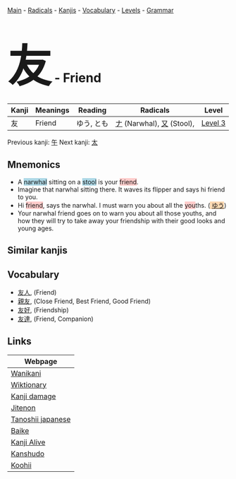 <style> bigfont {font-size: 100px}</style>
[Main](../index.md) -
[Radicals](../radicals.md) -
[Kanjis](../kanjis.md) -
[Vocabulary](../vocabulary.md) -
[Levels](../levels.md) -
[Grammar](../grammar.md)
# <bigfont> 友</bigfont> - Friend 

| Kanji | Meanings | Reading | Radicals | Level |
| --- | --- | --- | --- | --- |
| 友 | Friend | ゆう, とも | [ナ](../radicals/ナ.md) (Narwhal), [又](../radicals/又.md) (Stool),  | [Level 3](../levels/wk_level3.md) |

Previous kanji: [午](午.md) Next kanji: [太](太.md) 

## Mnemonics
 * A <span style="background-color:#ADD8E6"> narwhal</span> sitting on a <span style="background-color:#ADD8E6"> stool</span> is your <span style="background-color:#ffcccb"> friend</span>.
* Imagine that narwhal sitting there. It waves its flipper and says hi friend to you.
* Hi <span style="background-color:#ffcccb"> friend</span>, says the narwhal. I must warn you about all the <span style="background-color:#ffcccb"> you</span>ths. (<span style="background-color:#fed8b1"> [ゆう](https://jisho.org/search/ゆう)</span>)
* Your narwhal friend goes on to warn you about all those youths, and how they will try to take away your friendship with their good looks and young ages.


## Similar kanjis
 


## Vocabulary
 * [友人](../vocabulary/友.md), (Friend)
* [親友](../vocabulary/友.md), (Close Friend, Best Friend, Good Friend)
* [友好](../vocabulary/友.md), (Friendship)
* [友達](../vocabulary/友.md), (Friend, Companion)



## Links 

| Webpage |
| --- |
| [Wanikani          ](https://www.wanikani.com/kanji/友) |
| [Wiktionary        ](https://en.wiktionary.org/wiki/友) |
| [Kanji damage      ](http://www.kanjidamage.com/kanji/search?utf8=✓&q=友) |
| [Jitenon           ](https://jitenon.com/kanji/友) |
| [Tanoshii japanese ](https://www.tanoshiijapanese.com/dictionary/kanji.cfm?k=友) |
| [Baike             ](https://baike.baidu.com/item/友) |
| [Kanji Alive       ](https://app.kanjialive.com/友) |
| [Kanshudo          ](https://www.kanshudo.com/searchmn?q=友) |
| [Koohii            ](https://kanji.koohii.com/study/kanji/友) |
